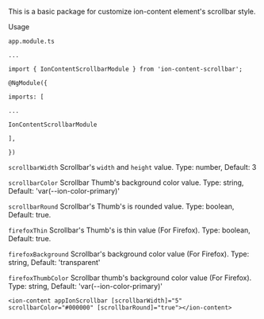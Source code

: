 This is a basic package for customize ion-content element's scrollbar style.

Usage

`app.module.ts`

```
...

import { IonContentScrollbarModule } from 'ion-content-scrollbar';

@NgModule({

imports: [

...

IonContentScrollbarModule

],

})
```

`scrollbarWidth` Scrollbar's `width` and `height` value. Type: number, Default: 3

`scrollbarColor` Scrollbar Thumb's background color value. Type: string, Default: 'var(--ion-color-primary)'

`scrollbarRound` Scrollbar's Thumb's is rounded value. Type: boolean, Default: true.

`firefoxThin` Scrollbar's Thumb's is thin value (For Firefox). Type: boolean, Default: true.

`firefoxBackground` Scrollbar's background color value (For Firefox). Type: string, Default: 'transparent'

`firefoxThumbColor` Scrollbar thumb's background color value (For Firefox). Type: string, Default: 'var(--ion-color-primary)'

`<ion-content appIonScrollbar [scrollbarWidth]="5" scrollbarColor="#000000" [scrollbarRound]="true"></ion-content>`
